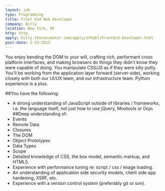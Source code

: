 ```yaml
---
layout: job
type: Programming
title: Front End Web Developer
company: Bitly
location: New York, NY
http: http
apply: bitly.theresumator.com/apply/oYkqkl/FrontEnd-Developer.html
post-date: 1-23-2013
--- 
```


You enjoy bending the DOM to your will, crafting rich, performant cross platform interfaces, and making browsers do things they didn't know they were capable of doing. You manipulate CSS/JS as if they were silly putty. You'll be working from the application layer forward (server-side), working closely with both our UI/UX team, and our infrastructure team. Python experience is a plus.
 
##You have the following:
* A strong understanding of JavaScript outside of libraries / frameworks, i.e. the language itself, not just how to use jQuery, Mootools or Dojo.
##Deep understanding of:
* Events
* Remote Data
* Closures
* The DOM
* Object Prototypes
* Data Types
* Scope
* Detailed knowledge of CSS, the box model, semantic markup, and HTML5.
* Experience with performance tuning re: script / css / image loading.
* An understanding of application side security models, client side app hardening, XSRF, etc.
* Experience with a version control system (preferably git or svn).